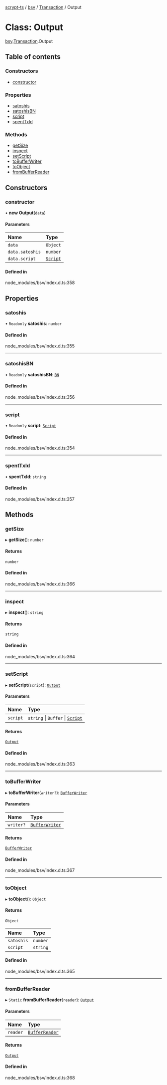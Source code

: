 [scrypt-ts](../README.md) / [bsv](../modules/bsv.md) / [Transaction](../modules/bsv.Transaction.md) / Output

# Class: Output

[bsv](../modules/bsv.md).[Transaction](../modules/bsv.Transaction.md).Output

## Table of contents

### Constructors

- [constructor](bsv.Transaction.Output.md#constructor)

### Properties

- [satoshis](bsv.Transaction.Output.md#satoshis)
- [satoshisBN](bsv.Transaction.Output.md#satoshisbn)
- [script](bsv.Transaction.Output.md#script)
- [spentTxId](bsv.Transaction.Output.md#spenttxid)

### Methods

- [getSize](bsv.Transaction.Output.md#getsize)
- [inspect](bsv.Transaction.Output.md#inspect)
- [setScript](bsv.Transaction.Output.md#setscript)
- [toBufferWriter](bsv.Transaction.Output.md#tobufferwriter)
- [toObject](bsv.Transaction.Output.md#toobject)
- [fromBufferReader](bsv.Transaction.Output.md#frombufferreader)

## Constructors

### constructor

• **new Output**(`data`)

#### Parameters

| Name | Type |
| :------ | :------ |
| `data` | `Object` |
| `data.satoshis` | `number` |
| `data.script` | [`Script`](bsv.Script-1.md) |

#### Defined in

node_modules/bsv/index.d.ts:358

## Properties

### satoshis

• `Readonly` **satoshis**: `number`

#### Defined in

node_modules/bsv/index.d.ts:355

___

### satoshisBN

• `Readonly` **satoshisBN**: [`BN`](bsv.crypto.BN.md)

#### Defined in

node_modules/bsv/index.d.ts:356

___

### script

• `Readonly` **script**: [`Script`](bsv.Script-1.md)

#### Defined in

node_modules/bsv/index.d.ts:354

___

### spentTxId

• **spentTxId**: `string`

#### Defined in

node_modules/bsv/index.d.ts:357

## Methods

### getSize

▸ **getSize**(): `number`

#### Returns

`number`

#### Defined in

node_modules/bsv/index.d.ts:366

___

### inspect

▸ **inspect**(): `string`

#### Returns

`string`

#### Defined in

node_modules/bsv/index.d.ts:364

___

### setScript

▸ **setScript**(`script`): [`Output`](bsv.Transaction.Output.md)

#### Parameters

| Name | Type |
| :------ | :------ |
| `script` | `string` \| `Buffer` \| [`Script`](bsv.Script-1.md) |

#### Returns

[`Output`](bsv.Transaction.Output.md)

#### Defined in

node_modules/bsv/index.d.ts:363

___

### toBufferWriter

▸ **toBufferWriter**(`writer?`): [`BufferWriter`](bsv.encoding.BufferWriter.md)

#### Parameters

| Name | Type |
| :------ | :------ |
| `writer?` | [`BufferWriter`](bsv.encoding.BufferWriter.md) |

#### Returns

[`BufferWriter`](bsv.encoding.BufferWriter.md)

#### Defined in

node_modules/bsv/index.d.ts:367

___

### toObject

▸ **toObject**(): `Object`

#### Returns

`Object`

| Name | Type |
| :------ | :------ |
| `satoshis` | `number` |
| `script` | `string` |

#### Defined in

node_modules/bsv/index.d.ts:365

___

### fromBufferReader

▸ `Static` **fromBufferReader**(`reader`): [`Output`](bsv.Transaction.Output.md)

#### Parameters

| Name | Type |
| :------ | :------ |
| `reader` | [`BufferReader`](bsv.encoding.BufferReader.md) |

#### Returns

[`Output`](bsv.Transaction.Output.md)

#### Defined in

node_modules/bsv/index.d.ts:368
